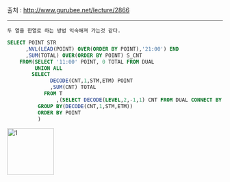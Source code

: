 출처 : http://www.gurubee.net/lecture/2866

----

```
두 열을 한열로 하는 방법 익숙해져 가는것 같다.
```

```SQL
SELECT POINT STR
      ,NVL(LEAD(POINT) OVER(ORDER BY POINT),'21:00') END 
      ,SUM(TOTAL) OVER(ORDER BY POINT) S_CNT
    FROM(SELECT '11:00' POINT, 0 TOTAL FROM DUAL   
         UNION ALL
        SELECT 
              DECODE(CNT,1,STM,ETM) POINT
              ,SUM(CNT) TOTAL
            FROM T
                ,(SELECT DECODE(LEVEL,2,-1,1) CNT FROM DUAL CONNECT BY LEVEL <=2)
          GROUP BY(DECODE(CNT,1,STM,ETM))
          ORDER BY POINT
          )
```
<img width="109" alt="1" src="https://user-images.githubusercontent.com/34879309/86524086-ff999c00-beb0-11ea-94f1-5114f2b5816a.PNG">
